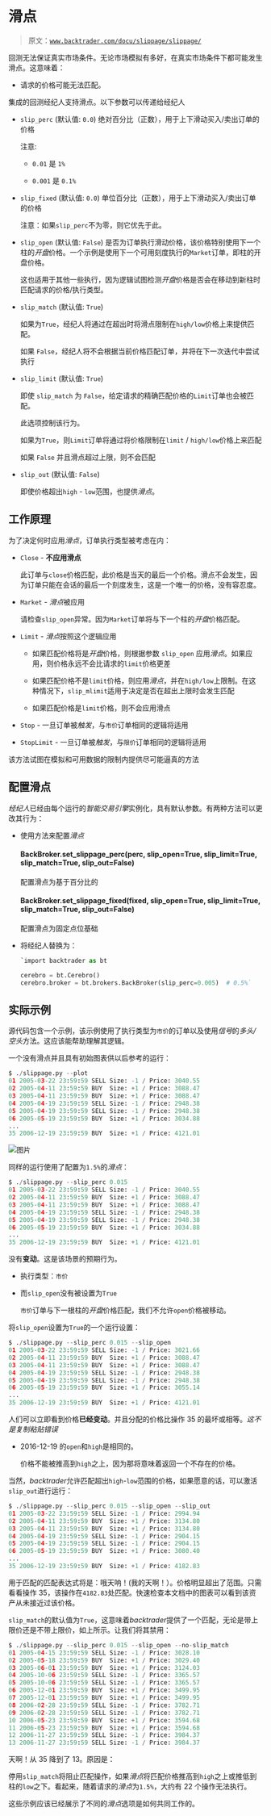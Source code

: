 # 滑点

> 原文：[`www.backtrader.com/docu/slippage/slippage/`](https://www.backtrader.com/docu/slippage/slippage/)

回测无法保证真实市场条件。无论市场模拟有多好，在真实市场条件下都可能发生滑点。这意味着：

+   请求的价格可能无法匹配。

集成的回测经纪人支持滑点。以下参数可以传递给经纪人

+   `slip_perc` (默认值: `0.0`) 绝对百分比（正数），用于上下滑动买入/卖出订单的价格

    注意:

    +   `0.01` 是 `1%`

    +   `0.001` 是 `0.1%`

+   `slip_fixed` (默认值: `0.0`) 单位百分比（正数），用于上下滑动买入/卖出订单的价格

    注意：如果`slip_perc`不为零，则它优先于此。

+   `slip_open` (默认值: `False`) 是否为订单执行滑动价格，该价格特别使用下一个柱的*开盘*价格。一个示例是使用下一个可用刻度执行的`Market`订单，即柱的开盘价格。

    这也适用于其他一些执行，因为逻辑试图检测*开盘*价格是否会在移动到新柱时匹配请求的价格/执行类型。

+   `slip_match` (默认值: `True`)

    如果为`True`，经纪人将通过在超出时将滑点限制在`high/low`价格上来提供匹配。

    如果 `False`，经纪人将不会根据当前价格匹配订单，并将在下一次迭代中尝试执行

+   `slip_limit` (默认值: `True`)

    即使 `slip_match` 为 `False`，给定请求的精确匹配价格的`Limit`订单也会被匹配。

    此选项控制该行为。

    如果为`True`，则`Limit`订单将通过将价格限制在`limit` / `high/low`价格上来匹配

    如果 `False` 并且滑点超过上限，则不会匹配

+   `slip_out` (默认值: `False`)

    即使价格超出`high` - `low`范围，也提供*滑点*。

## 工作原理

为了决定何时应用*滑点*，订单执行类型被考虑在内：

+   `Close` - **不应用滑点**

    此订单与`close`价格匹配，此价格是当天的最后一个价格。滑点不会发生，因为订单只能在会话的最后一个刻度发生，这是一个唯一的价格，没有容忍度。

+   `Market` - *滑点*被应用

    请检查`slip_open`异常。因为`Market`订单将与下一个柱的*开盘*价格匹配。

+   `Limit` - *滑点*按照这个逻辑应用

    +   如果匹配价格将是*开盘*价格，则根据参数 `slip_open` 应用*滑点*。如果应用，则价格永远不会比请求的`limit`价格更差

    +   如果匹配价格不是`limit`价格，则应用*滑点*，并在`high/low`上限制。在这种情况下，`slip_mlimit`适用于决定是否在超出上限时会发生匹配

    +   如果匹配价格是`limit`价格，则不会应用滑点

+   `Stop` - 一旦订单被*触发*，与`市价`订单相同的逻辑将适用

+   `StopLimit` - 一旦订单被*触发*，与`限价`订单相同的逻辑将适用

该方法试图在模拟和可用数据的限制内提供尽可能逼真的方法

## 配置滑点

*经纪人*已经由每个运行的*智能交易引擎*实例化，具有默认参数。有两种方法可以更改其行为：

+   使用方法来配置*滑点*

    #### BackBroker.set_slippage_perc(perc, slip_open=True, slip_limit=True, slip_match=True, slip_out=False)

    配置滑点为基于百分比的

    #### BackBroker.set_slippage_fixed(fixed, slip_open=True, slip_limit=True, slip_match=True, slip_out=False)

    配置滑点为固定点位基础

+   将经纪人替换为：

    ```py
    `import backtrader as bt

    cerebro = bt.Cerebro()
    cerebro.broker = bt.brokers.BackBroker(slip_perc=0.005)  # 0.5%` 
    ```

## 实际示例

源代码包含一个示例，该示例使用了执行类型为`市价`的订单以及使用*信号*的*多头/空头*方法。这应该能帮助理解其逻辑。

一个没有滑点并且具有初始图表供以后参考的运行：

```py
$ ./slippage.py --plot
01 2005-03-22 23:59:59 SELL Size: -1 / Price: 3040.55
02 2005-04-11 23:59:59 BUY  Size: +1 / Price: 3088.47
03 2005-04-11 23:59:59 BUY  Size: +1 / Price: 3088.47
04 2005-04-19 23:59:59 SELL Size: -1 / Price: 2948.38
05 2005-04-19 23:59:59 SELL Size: -1 / Price: 2948.38
06 2005-05-19 23:59:59 BUY  Size: +1 / Price: 3034.88
...
35 2006-12-19 23:59:59 BUY  Size: +1 / Price: 4121.01
```

![图片](img/308d5e797cb3b9b08716db17ff65f3ab.png)

同样的运行使用了配置为`1.5%`的*滑点*：

```py
$ ./slippage.py --slip_perc 0.015
01 2005-03-22 23:59:59 SELL Size: -1 / Price: 3040.55
02 2005-04-11 23:59:59 BUY  Size: +1 / Price: 3088.47
03 2005-04-11 23:59:59 BUY  Size: +1 / Price: 3088.47
04 2005-04-19 23:59:59 SELL Size: -1 / Price: 2948.38
05 2005-04-19 23:59:59 SELL Size: -1 / Price: 2948.38
06 2005-05-19 23:59:59 BUY  Size: +1 / Price: 3034.88
...
35 2006-12-19 23:59:59 BUY  Size: +1 / Price: 4121.01
```

没有**变动**。这是该场景的预期行为。

+   执行类型：`市价`

+   而`slip_open`没有被设置为`True`

    `市价`订单与下一根柱的*开盘*价格匹配，我们不允许`open`价格被移动。

将`slip_open`设置为`True`的一个运行设置：

```py
$ ./slippage.py --slip_perc 0.015 --slip_open
01 2005-03-22 23:59:59 SELL Size: -1 / Price: 3021.66
02 2005-04-11 23:59:59 BUY  Size: +1 / Price: 3088.47
03 2005-04-11 23:59:59 BUY  Size: +1 / Price: 3088.47
04 2005-04-19 23:59:59 SELL Size: -1 / Price: 2948.38
05 2005-04-19 23:59:59 SELL Size: -1 / Price: 2948.38
06 2005-05-19 23:59:59 BUY  Size: +1 / Price: 3055.14
...
35 2006-12-19 23:59:59 BUY  Size: +1 / Price: 4121.01
```

人们可以立即看到价格**已经变动**。并且分配的价格比操作 35 的最坏或相等。*这不是复制粘贴错误*

+   2016-12-19 的`open`和`high`是相同的。

    价格不能被推高到`high`之上，因为那将意味着返回一个不存在的价格。

当然，*backtrader*允许匹配超出`high`-`low`范围的价格，如果愿意的话，可以激活`slip_out`进行运行：

```py
$ ./slippage.py --slip_perc 0.015 --slip_open --slip_out
01 2005-03-22 23:59:59 SELL Size: -1 / Price: 2994.94
02 2005-04-11 23:59:59 BUY  Size: +1 / Price: 3134.80
03 2005-04-11 23:59:59 BUY  Size: +1 / Price: 3134.80
04 2005-04-19 23:59:59 SELL Size: -1 / Price: 2904.15
05 2005-04-19 23:59:59 SELL Size: -1 / Price: 2904.15
06 2005-05-19 23:59:59 BUY  Size: +1 / Price: 3080.40
...
35 2006-12-19 23:59:59 BUY  Size: +1 / Price: 4182.83
```

用于匹配的匹配表达式将是：哦天呐！(我的天啊！）。价格明显超出了范围。只需看看操作 35，该操作在`4182.83`处匹配。快速检查本文档中的图表可以看到该资产从未接近过该价格。

`slip_match`的默认值为`True`，这意味着*backtrader*提供了一个匹配，无论是带上限价还是不带上限价，如上所示。让我们将其禁用：

```py
$ ./slippage.py --slip_perc 0.015 --slip_open --no-slip_match
01 2005-04-15 23:59:59 SELL Size: -1 / Price: 3028.10
02 2005-05-18 23:59:59 BUY  Size: +1 / Price: 3029.40
03 2005-06-01 23:59:59 BUY  Size: +1 / Price: 3124.03
04 2005-10-06 23:59:59 SELL Size: -1 / Price: 3365.57
05 2005-10-06 23:59:59 SELL Size: -1 / Price: 3365.57
06 2005-12-01 23:59:59 BUY  Size: +1 / Price: 3499.95
07 2005-12-01 23:59:59 BUY  Size: +1 / Price: 3499.95
08 2006-02-28 23:59:59 SELL Size: -1 / Price: 3782.71
09 2006-02-28 23:59:59 SELL Size: -1 / Price: 3782.71
10 2006-05-23 23:59:59 BUY  Size: +1 / Price: 3594.68
11 2006-05-23 23:59:59 BUY  Size: +1 / Price: 3594.68
12 2006-11-27 23:59:59 SELL Size: -1 / Price: 3984.37
13 2006-11-27 23:59:59 SELL Size: -1 / Price: 3984.37
```

天啊！从 35 降到了 13。原因是：

停用`slip_match`将阻止匹配操作，如果*滑点*将匹配价格推高到`high`之上或推低到柱的`low`之下。看起来，随着请求的*滑点*为`1.5%`，大约有 22 个操作无法执行。

这些示例应该已经展示了不同的*滑点*选项是如何共同工作的。
